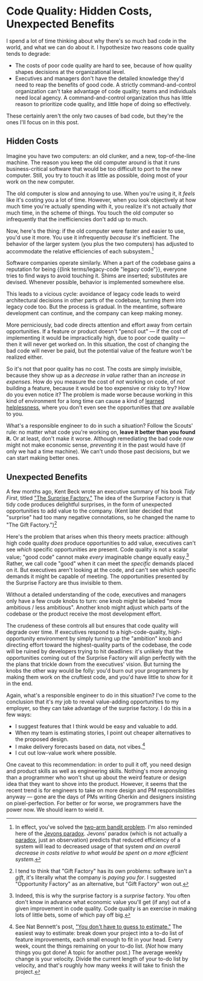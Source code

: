 # Code Quality: Hidden Costs, Unexpected Benefits

I spend a lot of time thinking about why there's so much bad code in the world, and what we can do about it. I hypothesize two reasons code quality tends to degrade:

- The costs of poor code quality are hard to see, because of how quality shapes decisions at the organizational level.
- Executives and managers don't have the detailed knowledge they'd need to reap the benefits of good code. A strictly command-and-control organization can't take advantage of code quality; teams and individuals need local agency. A command-and-control organization thus has little reason to prioritize code quality, and little hope of doing so effectively.

These certainly aren't the only two causes of bad code, but they're the ones I'll focus on in this post.

[^blame-a-programmer]: Note that I am blaming _software developers_ for this, not software companies. I believe most "schedule pressure" is internal, born out of a sense of alienation from the work and a desire for it to be "over" (though of course it's never over) and exacerbated by a habit of estimating work effort based on vibes instead of data. However, that is a debate we can have some other time.

## Hidden Costs

Imagine you have two computers: an old clunker, and a new, top-of-the-line machine. The reason you keep the old computer around is that it runs business-critical software that would be too difficult to port to the new computer. Still, you try to touch it as little as possible, doing most of your work on the new computer.

The old computer is slow and annoying to use. When you're using it, it _feels_ like it's costing you a lot of time. However, when you look objectively at how much time you're actually spending with it, you realize it's not actually _that_ much time, in the scheme of things. You touch the old computer so infrequently that the inefficiencies don't add up to much.

Now, here's the thing: if the old computer were faster and easier to use, you'd use it more. You use it infrequently _because_ it's inefficient. The behavior of the larger system (you plus the two computers) has adjusted to accommodate the relative efficiencies of each subsystem.[^jevons]

[^jevons]: In effect, you've solved the [two-arm bandit problem](https://en.wikipedia.org/wiki/Multi-armed_bandit). I'm also reminded here of the [Jevons paradox](https://en.wikipedia.org/wiki/Jevons_paradox). Jevons' paradox (which is not actually a [paradox](https://www.youtube.com/watch?v=ppX7Qjbe6BM), just an observation) predicts that reduced efficiency of a system will lead to decreased usage of that system _and an overall decrease in costs relative to what would be spent on a more efficient system_.

Software companies operate similarly. When a part of the codebase gains a reputation for being {{link terms/legacy-code "legacy code"}}, everyone tries to find ways to avoid touching it. Shims are inserted; substitutes are devised. Whenever possible, behavior is implemented somewhere else.

This leads to a vicious cycle: avoidance of legacy code leads to weird architectural decisions in other parts of the codebase, turning _them_ into legacy code too. But the process is gradual. In the meantime, software development can continue, and the company can keep making money.

More perniciously, bad code directs attention and effort away from certain opportunities. If a feature or product doesn't "pencil out" — if the cost of implementing it would be impractically high, due to poor code quality — then it will never get worked on. In this situation, the cost of changing the bad code will never be paid, but the potential value of the feature won't be realized either.

So it's not that poor quality has no cost. The costs are simply invisible, because they show up as a _decrease in value_ rather than an _increase in expenses_. How do you measure the cost of _not_ working on code, of _not_ building a feature, because it would be too expensive or risky to try? How do you even notice it? The problem is made worse because working in this kind of environment for a long time can cause a kind of [learned helplessness](https://en.wikipedia.org/wiki/Learned_helplessness), where you don't even see the opportunities that _are_ available to you.

What's a responsible engineer to do in such a situation? Follow the Scouts' rule: no matter what code you're working on, **leave it better than you found it.** Or at least, don't make it worse. Although remediating the bad code _now_ might not make economic sense, _preventing_ it in the past would have (if only we had a time machine). We can't undo those past decisions, but we can start making better ones.

## Unexpected Benefits

A few months ago, Kent Beck wrote an executive summary of his book _Tidy First_, titled ["The Surprise Factory."](https://tidyfirst.substack.com/p/the-surprise-factory) The idea of the Surprise Factory is that tidy code produces delightful surprises, in the form of unexpected opportunities to add value to the company. (Kent later decided that "surprise" had too many negative connotations, so he changed the name to "The Gift Factory.")[^gift]

[^gift]: I tend to think that "Gift Factory" has its own problems: software isn't a _gift_, it's literally what the company is _paying you for_. I suggested "Opportunity Factory" as an alternative, but "Gift Factory" won out.

Here's the problem that arises when this theory meets practice: although high code quality _does_ produce opportunities to add value, executives can't see _which_ specific opportunities are present. Code quality is not a scalar value; "good code" cannot make _every_ imaginable change equally easy.[^surprise] Rather, we call code "good" when it can meet the _specific_ demands placed on it. But executives aren't looking at the code, and can't see which specific demands it might be capable of meeting. The opportunities presented by the Surprise Factory are thus invisible to them.

[^surprise]: Indeed, this is why the surprise factory is a _surprise_ factory. You often don't know in advance what economic value you'll get (if any) out of a given improvement in code quality. Code quality is an exercise in making lots of little bets, some of which pay off big.

Without a detailed understanding of the code, executives and managers only have a few crude knobs to turn: one knob might be labeled "more ambitious / less ambitious". Another knob might adjust which parts of the codebase or the product receive the most development effort.

The crudeness of these controls all but ensures that code quality will degrade over time. If executives respond to a high-code-quality, high-opportunity environment by simply turning up the "ambition" knob and directing effort toward the highest-quality parts of the codebase, the code will be ruined by developers trying to hit deadlines: it's unlikely that the opportunities coming out of the Surprise Factory will align perfectly with the the plans that trickle down from the executives' vision. But turning the knobs the other way would be folly: you'd burn out your programmers by making them work on the cruftiest code, and you'd have little to show for it in the end.

Again, what's a responsible engineer to do in this situation? I've come to the conclusion that it's _my_ job to reveal value-adding opportunities to my employer, so they can take advantage of the surprise factory. I do this in a few ways:

- I suggest features that I think would be easy and valuable to add.
- When my team is estimating stories, I point out cheaper alternatives to the proposed design.
- I make delivery forecasts based on data, not vibes.[^guess]
- I cut out low-value work where possible.

[^guess]: See Nat Bennett's post, ["You don't have to guess to estimate."](https://www.simplermachines.com/estimates-arent-guesses/) The easiest way to estimate: break down your project into a to-do list of feature improvements, each small enough to fit in your head. Every week, count the things remaining on your to-do list. (_Not_ how many things you got done! A topic for another post.) The average weekly change is your velocity. Divide the current length of your to-do list by velocity, and that's roughly how many weeks it will take to finish the project.

One caveat to this recommendation: in order to pull it off, you need design and product skills as well as engineering skills. Nothing's more annoying than a programmer who won't shut up about the weird feature or design idea that they want to shove into the product. However, it seems that the recent trend is for engineers to take on more design and PM responsibilities anyway — gone are the days of PMs writing Gherkin and designers insisting on pixel-perfection. For better or for worse, we programmers have the power now. We should learn to wield it.
